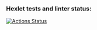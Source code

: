 ### Hexlet tests and linter status:
[![Actions Status](https://github.com/happy-violence/php-project-48/actions/workflows/hexlet-check.yml/badge.svg)](https://github.com/happy-violence/php-project-48/actions)